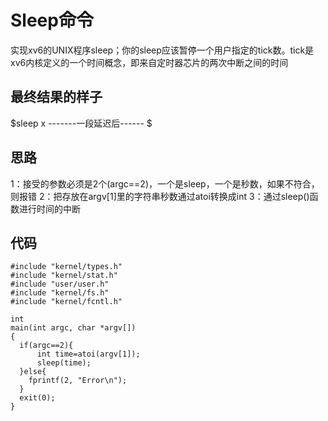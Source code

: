 # Sleep命令
实现xv6的UNIX程序sleep；你的sleep应该暂停一个用户指定的tick数。tick是xv6内核定义的一个时间概念，即来自定时器芯片的两次中断之间的时间

## 最终结果的样子
$sleep x
-------一段延迟后------
$
## 思路
1：接受的参数必须是2个(argc==2)，一个是sleep，一个是秒数，如果不符合，则报错
2：把存放在argv[1]里的字符串秒数通过atoi转换成int
3：通过sleep()函数进行时间的中断

## 代码
```
#include "kernel/types.h"
#include "kernel/stat.h"
#include "user/user.h"
#include "kernel/fs.h"
#include "kernel/fcntl.h"

int
main(int argc, char *argv[])
{
  if(argc==2){
      int time=atoi(argv[1]);
      sleep(time);
  }else{
    fprintf(2, "Error\n");
  }
  exit(0);
}
```
